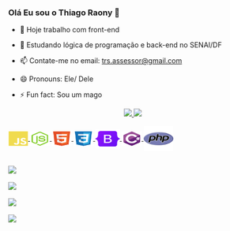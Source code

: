 ### Olá Eu sou o Thiago Raony 👋
- 🔭 Hoje trabalho com front-end

- 🌱 Estudando lógica de programação e back-end no SENAI/DF

- 📫 Contate-me no email: trs.assessor@gmail.com

- 😄 Pronouns: Ele/ Dele

- ⚡ Fun fact: Sou um mago
<div align="center">

  <a href="https://github.com/thiagoraony">

  <img height="180em" src="https://github-readme-stats.vercel.app/api?username=thiagoraony&show_icons=true&theme=dark&include_all_commits=true&count_private=true"/>

  <img height="180em" src="https://github-readme-stats.vercel.app/api/top-langs/?username=thiagoraony&layout=compact&langs_count=7&theme=dark"/>

</div>

  

  <div style="display: inline_block"><br>

  <img align="center" alt="Rafa-Js" height="30" width="40" src="https://raw.githubusercontent.com/devicons/devicon/master/icons/javascript/javascript-plain.svg">
    
  <img align="center" alt="Rafa-Js" height="30" width="40" src="https://raw.githubusercontent.com/devicons/devicon/master/icons/nodejs/nodejs-plain.svg">

  <img align="center" alt="Rafa-Ts" height="30" width="40"  src="https://raw.githubusercontent.com/devicons/devicon/master/icons/html5/html5-original.svg">

  <img align="center" alt="Rafa-CSS" height="30" width="40" src="https://raw.githubusercontent.com/devicons/devicon/master/icons/css3/css3-original.svg">
    
  <img align="center" alt="Rafa-CSS" height="40" width="50" src="https://raw.githubusercontent.com/devicons/devicon/master/icons/bootstrap/bootstrap-original.svg">    
    
  <img align="center" alt="Rafa-Python" height="30" width="40"  src="https://raw.githubusercontent.com/devicons/devicon/master/icons/csharp/csharp-original.svg">
  
  <img align="center" alt="Rafa-Python" height="50" width="60"  src="https://raw.githubusercontent.com/devicons/devicon/master/icons/php/php-original.svg">

 </div>

  

  ##

  <div>

  <a href="https://instagram.com/thiagoraony" target="_blank"><img src="https://img.shields.io/badge/-Instagram-%23E4405F?style=for-the-badge&logo=instagram&logoColor=white" target="_blank"></a>

 <a href="https://discord.com/channels/@meThiago%20Raony#0038" target="_blank"><img src="https://img.shields.io/badge/Discord-7289DA?style=for-the-badge&logo=discord&logoColor=white" target="_blank"></a> 


  <a href = "mailto:trs.assessor@gmail.com"><img src="https://img.shields.io/badge/-Gmail-%23333?style=for-the-badge&logo=gmail&logoColor=white" target="_blank"></a>

  <a href="https://www.linkedin.com/in/thiago-raony-5b3aab57" target="_blank"><img src="https://img.shields.io/badge/-LinkedIn-%230077B5?style=for-the-badge&logo=linkedin&logoColor=white" target="_blank"></a> 

  </div>
